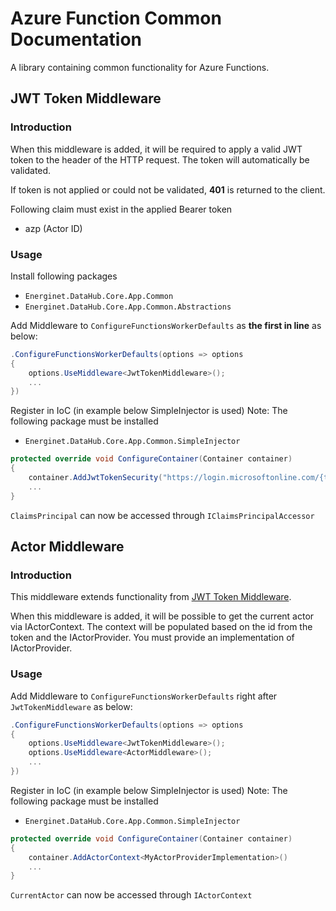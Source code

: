 # Azure Function Common Documentation

A library containing common functionality for Azure Functions.

## JWT Token Middleware

### Introduction

When this middleware is added, it will be required to apply a valid JWT token to the header of the HTTP request. The token will automatically be validated.

If token is not applied or could not be validated, **401** is returned to the client.

Following claim must exist in the applied Bearer token

* azp (Actor ID)

### Usage

Install following packages

* `Energinet.DataHub.Core.App.Common`
* `Energinet.DataHub.Core.App.Common.Abstractions`
  
Add Middleware to `ConfigureFunctionsWorkerDefaults` as **the first in line** as below:

```c#
.ConfigureFunctionsWorkerDefaults(options => options
{
    options.UseMiddleware<JwtTokenMiddleware>();
    ...
})
```

Register in IoC (in example below SimpleInjector is used)
Note: The following package must be installed
* `Energinet.DataHub.Core.App.Common.SimpleInjector`

```c#
protected override void ConfigureContainer(Container container)
{
    container.AddJwtTokenSecurity("https://login.microsoftonline.com/{tenantId}/v2.0/.well-known/openid-configuration", "audience")
    ...
}
```

`ClaimsPrincipal` can now be accessed through `IClaimsPrincipalAccessor`

## Actor Middleware

### Introduction

This middleware extends functionality from [JWT Token Middleware](#jwt-token-middleware).

When this middleware is added, it will be possible to get the current actor via IActorContext. The context will be populated based on the id from the token and the IActorProvider. You must provide an implementation of IActorProvider.

### Usage

Add Middleware to `ConfigureFunctionsWorkerDefaults` right after `JwtTokenMiddleware` as below:

```c#
.ConfigureFunctionsWorkerDefaults(options => options
{
    options.UseMiddleware<JwtTokenMiddleware>();
    options.UseMiddleware<ActorMiddleware>();
    ...
})
```

Register in IoC (in example below SimpleInjector is used)
Note: The following package must be installed
* `Energinet.DataHub.Core.App.Common.SimpleInjector`

```c#
protected override void ConfigureContainer(Container container)
{
    container.AddActorContext<MyActorProviderImplementation>()
    ...
}
```

`CurrentActor` can now be accessed through `IActorContext`
